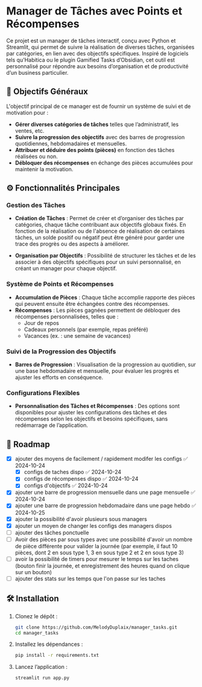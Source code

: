 
# Manager de Tâches avec Points et Récompenses

Ce projet est un manager de tâches interactif, conçu avec Python et Streamlit, qui permet de suivre la réalisation de diverses tâches, organisées par catégories, en lien avec des objectifs spécifiques. Inspiré de logiciels tels qu'Habitica ou le plugin Gamified Tasks d’Obsidian, cet outil est personnalisé pour répondre aux besoins d’organisation et de productivité d’un business particulier.

## 🎯 Objectifs Généraux

L'objectif principal de ce manager est de fournir un système de suivi et de motivation pour :
- **Gérer diverses catégories de tâches** telles que l’administratif, les ventes, etc.
- **Suivre la progression des objectifs** avec des barres de progression quotidiennes, hebdomadaires et mensuelles.
- **Attribuer et déduire des points (pièces)** en fonction des tâches réalisées ou non.
- **Débloquer des récompenses** en échange des pièces accumulées pour maintenir la motivation.

## ⚙️ Fonctionnalités Principales

### Gestion des Tâches

- **Création de Tâches** : Permet de créer et d’organiser des tâches par catégories, chaque tâche contribuant aux objectifs globaux fixés. En fonction de la réalisation ou de l'absence de réalisation de certaines tâches, un solde positif ou négatif peut être généré pour garder une trace des progrès ou des aspects à améliorer.
  
- **Organisation par Objectifs** : Possibilité de structurer les tâches et de les associer à des objectifs spécifiques pour un suivi personnalisé, en créant un manager pour chaque objectif.

### Système de Points et Récompenses

- **Accumulation de Pièces** : Chaque tâche accomplie rapporte des pièces qui peuvent ensuite être échangées contre des récompenses.
- **Récompenses** : Les pièces gagnées permettent de débloquer des récompenses personnalisées, telles que :
  - Jour de repos
  - Cadeaux personnels (par exemple, repas préféré)
  - Vacances (ex. : une semaine de vacances)

### Suivi de la Progression des Objectifs

- **Barres de Progression** : Visualisation de la progression au quotidien, sur une base hebdomadaire et mensuelle, pour évaluer les progrès et ajuster les efforts en conséquence.
  
### Configurations Flexibles

- **Personnalisation des Tâches et Récompenses** : Des options sont disponibles pour ajuster les configurations des tâches et des récompenses selon les objectifs et besoins spécifiques, sans redémarrage de l’application.

## 🔄 Roadmap

- [x] ajouter des moyens de facilement / rapidement modifer les configs ✅ 2024-10-24
	- [x] configs de taches dispo ✅ 2024-10-24
	- [x] configs de récompenses dispo ✅ 2024-10-24
	- [x] configs d'objectifs ✅ 2024-10-24
- [x] ajouter une barre de progression mensuelle dans une page mensuelle ✅ 2024-10-24
- [x] ajouter une barre de progression hebdomadaire dans une page hebdo ✅ 2024-10-25
- [x] ajouter la possibilité d'avoir plusieurs sous managers 
- [x] ajouter un moyen de changer les configs des managers dispos 
- [ ] ajouter des tâches ponctuelle 
- [ ] Avoir des pièces par sous types avec une possibilité d'avoir un nombre de pièce différente pour valider la journée (par exemple, il faut 10 pièces, dont 2 en sous type 1, 3 en sous type 2 et 2 en sous type 3) 
- [ ] avoir la possibilité de timers pour mesurer le temps sur les taches (bouton finir la journée, et enregistrement des heures quand on clique sur un bouton) 
- [ ] ajouter des stats sur les temps que l'on passe sur les taches 

## 🛠️ Installation

1. Clonez le dépôt :
   ```bash
   git clone https://github.com/MelodyDuplaix/manager_tasks.git
   cd manager_tasks
   ```

2. Installez les dépendances :
   ```bash
   pip install -r requirements.txt
   ```

3. Lancez l’application :
   ```bash
   streamlit run app.py
   ```


